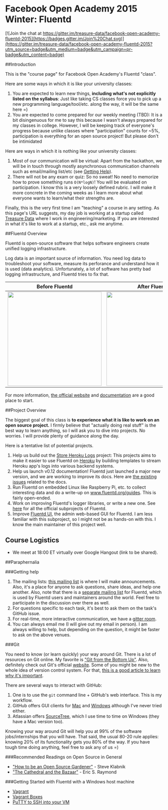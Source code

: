 # Facebook Open Academy 2015 Winter: Fluentd

[![Join the chat at https://gitter.im/treasure-data/facebook-open-academy-fluentd-2015](https://badges.gitter.im/Join%20Chat.svg)](https://gitter.im/treasure-data/facebook-open-academy-fluentd-2015?utm_source=badge&utm_medium=badge&utm_campaign=pr-badge&utm_content=badge)

##Introduction

This is the "course page" for Facebook Open Academy's Fluentd "class".

Here are some ways in which it is like your university classes:

1. You are expected to learn new things, **including what's not explicitly listed on the syllabus**: Just like taking CS classes force you to pick up a new programming language/tool/etc. along the way, it will be the same here =)
2. You are expected to come prepared for our weekly meeting (TBD): It is a bit disingenuous for me to say this because I wasn't always prepared for my classes in college. However, I will be keeping track of everyone's progress because unlike classes where "participation" counts for ~5%, participation is everything for an open source project! But please don't be intimidated

Here are ways in which it is nothing like your university classes:

1. Most of our communication will be virtual: Apart from the hackathon, we will be in touch through mostly asynchronous communication channels such as email/mailing list/etc (see [Getting Help](#getting-help)).
2. There will not be any exam or quiz: So no sweat! No need to memorize how to prove something runs `O(N*logN)`! You will be evaluated on participation. I know this is a very loosely defined rubric. I will make it more concrete in the coming weeks as I learn more about what everyone wants to learn/what their strengths are.

Finally, this is the very first time I am "teaching" a course in any setting. As this page's URL suggests, my day job is working at a startup called [Treasure Data](http://www.treasuredata.com) where I work in engineering/marketing. If you are interested in what it's like to work at a startup, etc., ask me anytime.

##Fluentd Overview

Fluentd is open-source software that helps software engineers create unified logging infrastructure.

Log data is an important source of information. You need log data to troubleshoot your software, measure its perforance and understand how it is used (data analytics). Unfortunately, a lot of software has pretty bad logging infrastructure, and Fluentd tries to fix that.

Before Fluentd | After Fluentd
---------------|--------------
<img width="300px" src="http://www.fluentd.org/images/fluentd-before.png"> | <img width="300px" src="http://docs.fluentd.org/images/fluentd-architecture.png">

For more information, [the official website](https://www.fluentd.org) and [documentation](https://docs.fluentd.org) are a good place to start.

##Project Overview

The biggest goal of this class is **to experience what it is like to work on an open source project.** I firmly believe that "actually doing real stuff" is the best way to learn anything, so I will ask you to dive into projects. No worries. I will provide plenty of guidance along the day.

Here is a tentative list of potential projects.

1. Help us build out the [Store Heroku Logs](http://www.storeherokulogs.org) project: This projects aims to make it easier to use Fluentd on [Heroku](http://www.heroku.com) by building templates to stream Heroku app's logs into various backend systems.
2. Help us launch v0.12 documentation! Fluentd just launched a major new version, and we are working to improve its docs. Here are [the existing issues](https://github.com/fluent/fluentd-docs/labels/v0.12) related to the docs.
3. Run Fluentd on embedded Linux like Raspberry Pi, etc. to collect interesting data and do a write-up on www.fluentd.org/guides. This is fairly open-ended.
4. Work on improving Fluentd's logger libraries, or write a new one. See [here](https://github.com/fluent/) for all the official subprojects of Fluentd.
5. Improve [Fluentd UI](https://github.com/fluent/fluentd-ui), the admin web-based GUI for Fluentd. I am less familiar with this subproject, so I might not be as hands-on with this. I know the main maintainer of this project well.

## Course Logistics

- We meet at 18:00 ET virtually over Google Hangout (link to be shared).

##Paraphernalia

###Getting help

1. The mailing lists: [this mailing list](https://groups.google.com/forum/?hl=en#!forum/fluentd-foa-2015) is where I will make announcements. Also, it's a place for anyone to ask questions, share ideas, and help one another. Also, note that there is a [separate mailing list](https://groups.google.com/forum/?hl=en#!forum/fluentd) for Fluentd, which is used by Fluentd users and maintainers around the world. Feel free to participate in the discussion over there as well.
2. For questions specific to each task, it's best to ask them on the task's GitHub issue.
3. For real-time, more interactive communication, we have a [gitter room](https://groups.google.com/forum/?hl=en#!forum/fluentd-foa-2015).
4. You can always email me (I will give out my email in person). I am always willing to help, but depending on the question, it might be faster to ask on the above venues.

###Git

You need to know (or learn quickly) your way around Git. There is a lot of resources on Git online. My favorite is ["Git from the Bottom Up"](https://jwiegley.github.io/git-from-the-bottom-up/). Also, definitely check out Git's official [website](http://www.git-scm.com). Some of you might be new to the whole idea of version control system. For that, [this is a good article to learn why it's important](http://git-scm.com/book/en/v2/Getting-Started-About-Version-Control).


There are several ways to interact with GitHub:

1. One is to use the `git` command line + GitHub's web interface. This is my workflow.
2. GitHub offers GUI clients for [Mac](https://mac.github.com) and [Windows](https://windows.github.com) although I've never tried either.
3. Atlassian offers [SourceTree](https://www.atlassian.com/software/sourcetree/overview), which I use time to time on Windows (they have a Mac version too).

Knowing your way around Git will help you at 99% of the software jobs/internships that you will have. That said, the usual 80-20 rule applies: knowing 20% of its functionality gets you 80% of the way. If you have tough time doing anything, feel free to ask any of us =)


###Recommended Readings on Open Source in General

- ["How to be an Open Source Gardener"](http://words.steveklabnik.com/how-to-be-an-open-source-gardener) - Steve Klabnik
- ["The Cathedral and the Bazaar"](http://www.catb.org/esr/writings/cathedral-bazaar/) - Eric S. Raymond

###Getting Started with Fluentd with a Windows host machine

- [Vagrant](https://www.vagrantup.com/downloads.html)
- [Vagrant Boxes](http://www.vagrantbox.es/)
- [PuTTY to SSH into your VM](http://www.chiark.greenend.org.uk/~sgtatham/putty/download.html)
